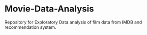 # Movie-Data-Analysis

Repository for Exploratory Data analysis of film data from IMDB and recommendation system.
